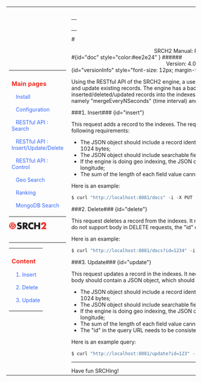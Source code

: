 
<table style="width:100%;table-layout:fixed" ><tr>
	
<td id="sideBarTd" style="width:25%"> 

<div id="sidebar"> <!-- Sidebar -->

<div id="linkpool" > <!-- Links to main pages, id=linkpool-->
<table><tbody><tr><td>
<div><h3><a style="text-decoration: none;color:#ee2e24" href="./main.html">Main pages</a></h3></div>
&nbsp;&nbsp;&nbsp;<a style="text-decoration: none;color:#3366FF" href="./install.html">Install</a><br><br>
&nbsp;&nbsp;&nbsp;<a style="text-decoration: none;color:#3366FF" href="./configuration.html">Configuration</a><br><br>
&nbsp;&nbsp;&nbsp;<a style="text-decoration: none;color:#3366FF" href="./restful-search.html">RESTful API : Search</a><br><br>
&nbsp;&nbsp;&nbsp;<a style="text-decoration: none;color:#3366FF" href="./restful-insert-update-delete.html">RESTful API : Insert/Update/Delete</a><br><br>
&nbsp;&nbsp;&nbsp;<a style="text-decoration: none;color:#3366FF" href="./restful-control.html">RESTful API : Control</a><br><br>
&nbsp;&nbsp;&nbsp;<a style="text-decoration: none;color:#3366FF" href="./geo.html">Geo Search</a></br><br>
&nbsp;&nbsp;&nbsp;<a style="text-decoration: none;color:#3366FF" href="./ranking.html">Ranking</a></br><br>
&nbsp;&nbsp;&nbsp;<a style="text-decoration: none;color:#3366FF" href="./mongodb.html">MongoDB Search</a></br><br>
</td></tr></tbody></table>
<span ><a  href="http://www.srch2.com" target="_blankt"><img  style="width:100px" src="images/logo.png" /></a></span></br></br>
</div> <!-- Links to main pages, id=linkpool-->
<hr/>
<div id="content" > <!-- Table of content, id=content-->
<table><tbody><tr><td>
<div><h3><a style="text-decoration: none;color:#ee2e24" href="#doc">Content</a></h3></div>
&nbsp;&nbsp;&nbsp;<a style="text-decoration: none;color:#3366FF" href="#insert">1. Insert</a><br><br>
&nbsp;&nbsp;&nbsp;<a style="text-decoration: none;color:#3366FF" href="#delete">2. Delete</a><br><br>
&nbsp;&nbsp;&nbsp;<a style="text-decoration: none;color:#3366FF" href="#update">3. Update</a><br><br>

</td></tr></tbody></table>

</div> <!-- Table of content, id=content-->
</div> <!-- Sidebar -->

</td>

<td id="docBody" style="width:70%">
</br>
<div><table><tbody><tr><td>
<div><h3><a style="text-decoration: none;color:#ee2e24" href="#doc"></a></h3></div>

</td></tr></tbody></table></div>

#<center>SRCH2 Manual: RESTful API - Insert/Delete/Update</center>#{id="doc" style="color:#ee2e24" }
######<center>Version: 4.0.0, Date: September 19, 2013</center>{id="versionInfo" style="font-size: 12px; margin-top: -20px;"}

Using the RESTful API of the SRCH2 engine, a user can send requests to insert new records, delete existing records, and update existing records.  The engine has a background thread that periodically merges the inserted/deleted/updated records into the indexes, based on two parameters specified in the configuration file, namely "mergeEveryNSeconds" (time interval) and "mergeEveryMWrites" (number of requests) .

###1. Insert### {id="insert"}

This request adds a record to the indexes. The request body should contain a JSON object, which should meet the following requirements:

 - The JSON object should include a record identifier (e.g., "id"), which should be a non-empty string no longer than 1024 bytes;
 - The JSON object should include searchable fields defined in the configuration file and their corresponding values;
 - If the engine is doing geo indexing, the JSON object should include a location specified by a latitude and a longitude;
 - The sum of the length of each field value cannot be greater than 100 kilobytes.

Here is an example:

```python
$ curl "http://localhost:8081/docs" -i -X PUT -d '{"id" : "1234", "name" : "Toy Story", "category" : "shop"}'
```

###2. Delete### {id="delete"}

This request deletes a record from the indexes. It needs to provide the "id" of the record to be deleted. For clients that do not support body in DELETE requests, the "id" can be sent in the query string one time per record.

Here is an example: 
```python
$ curl "http://localhost:8081/docs?id=1234" -i -X DELETE
```

###3. Update### {id="update"}

This request updates a record in the indexes. It needs to provide the "id" of the record to be updated. The request body should contain a JSON object, which should meet the following requirements:

 - The JSON object should include a record identifier (e.g., "id"), which should be a non-empty string no longer than 1024 bytes;
 - The JSON object should include searchable fields defined in the configuration file and their corresponding values;
 - If the engine is doing geo indexing, the JSON object should include a location specified by a latitude and a longitude;
 - The sum of the length of each field value cannot be greater than 100 kilobytes;
 - The "id" in the query URL needs to be consistent with the "id" in the JSON object.

Here is an example query: 

```python
$ curl "http://localhost:8081/update?id=123" -i -X PUT -d '{"id":"123","name":"Brave", "category":"shop"}'
```
<hr/>
Have fun SRCHing!



<link rel="stylesheet" type="text/css" href="documentation.css">



<script type="text/javascript" src="setSizes.js"></script>
<script>

setSizes();
window.onresize = setSizes
</script>
